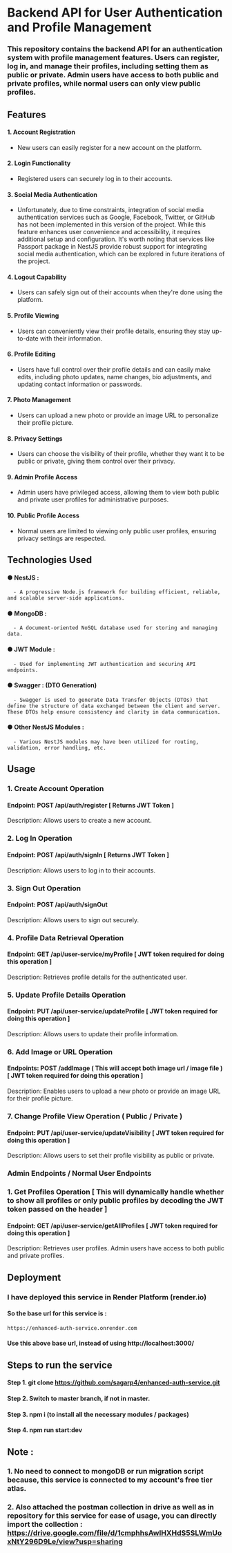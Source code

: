 # Backend API for User Authentication and Profile Management
### This repository contains the backend API for an authentication system with profile management features. Users can register, log in, and manage their profiles, including setting them as public or private. Admin users have access to both public and private profiles, while normal users can only view public profiles.


## Features

#### 1. Account Registration
   - New users can easily register for a new account on the platform.

#### 2. Login Functionality
   - Registered users can securely log in to their accounts.

#### 3. Social Media Authentication
   - Unfortunately, due to time constraints, integration of social media authentication services such as Google, Facebook, Twitter, or GitHub has not been implemented in this version of the project. While this feature enhances user convenience and accessibility, it requires additional setup and configuration. It's worth noting that services like Passport package in NestJS provide robust support for integrating social media authentication, which can be explored in future iterations of the project.

#### 4. Logout Capability
   - Users can safely sign out of their accounts when they're done using the platform.

#### 5. Profile Viewing
   - Users can conveniently view their profile details, ensuring they stay up-to-date with their information.

#### 6. Profile Editing
   - Users have full control over their profile details and can easily make edits, including photo updates, name changes, bio adjustments, and updating contact information or passwords.

#### 7. Photo Management
   - Users can upload a new photo or provide an image URL to personalize their profile picture.

#### 8. Privacy Settings
   - Users can choose the visibility of their profile, whether they want it to be public or private, giving them control over their privacy.

#### 9. Admin Profile Access
   - Admin users have privileged access, allowing them to view both public and private user profiles for administrative purposes.

#### 10. Public Profile Access
   - Normal users are limited to viewing only public user profiles, ensuring privacy settings are respected.

## Technologies Used

#### ● NestJS : 
      - A progressive Node.js framework for building efficient, reliable, and scalable server-side applications.
#### ● MongoDB : 
      - A document-oriented NoSQL database used for storing and managing data.
#### ● JWT Module : 
      - Used for implementing JWT authentication and securing API endpoints.
#### ● Swagger : (DTO Generation) 
      - Swagger is used to generate Data Transfer Objects (DTOs) that define the structure of data exchanged between the client and server. These DTOs help ensure consistency and clarity in data communication.
#### ● Other NestJS Modules : 
      - Various NestJS modules may have been utilized for routing, validation, error handling, etc.


## Usage

### 1. Create Account Operation
#### Endpoint: POST /api/auth/register [ Returns JWT Token ]
Description: Allows users to create a new account.

### 2. Log In Operation
#### Endpoint: POST /api/auth/signIn [ Returns JWT Token ]
Description: Allows users to log in to their accounts.

### 3. Sign Out Operation
#### Endpoint: POST /api/auth/signOut 
Description: Allows users to sign out securely.

### 4. Profile Data Retrieval Operation
#### Endpoint: GET /api/user-service/myProfile [ JWT token required for doing this operation ]
Description: Retrieves profile details for the authenticated user.

### 5. Update Profile Details Operation
#### Endpoint: PUT /api/user-service/updateProfile [ JWT token required for doing this operation ]
Description: Allows users to update their profile information.

### 6. Add Image or URL Operation
#### Endpoints: POST /addImage ( This will accept both image url / image file ) [ JWT token required for doing this operation ]
Description: Enables users to upload a new photo or provide an image URL for their profile picture.

### 7. Change Profile View Operation ( Public / Private )
#### Endpoint: PUT /api/user-service/updateVisibility [ JWT token required for doing this operation ]
Description: Allows users to set their profile visibility as public or private.

### Admin Endpoints / Normal User Endpoints

### 1. Get Profiles Operation [ This will dynamically handle whether to show all profiles or only public profiles by decoding the JWT token passed on the header ]
#### Endpoint: GET /api/user-service/getAllProfiles [ JWT token required for doing this operation ]
Description: Retrieves user profiles. Admin users have access to both public and private profiles.

## Deployment
### I have deployed this service in Render Platform (render.io)
#### So the base url for this service is : 
    https://enhanced-auth-service.onrender.com
#### Use this above base url, instead of using http://localhost:3000/

## Steps to run the service

#### Step 1. git clone https://github.com/sagarp4/enhanced-auth-service.git
#### Step 2. Switch to master branch, if not in master.
#### Step 3. npm i (to install all the necessary modules / packages)
#### Step 4. npm run start:dev

## Note : 

### 1. No need to connect to mongoDB or run migration script because, this service is connected to my account's free tier atlas.
### 2. Also attached the postman collection in drive as well as in repository for this service for ease of usage, you can directly import the collection : https://drive.google.com/file/d/1cmphhsAwIHXHdS5SLWmUoxNtY296D9Le/view?usp=sharing

